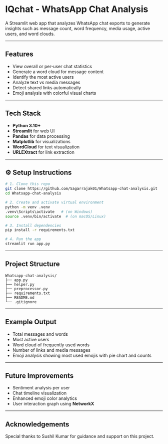 # IQchat - WhatsApp Chat Analysis

A Streamlit web app that analyzes WhatsApp chat exports to generate insights such as message count, word frequency, media usage, active users, and word clouds.

---

## Features

* View overall or per-user chat statistics
* Generate a word cloud for message content
* Identify the most active users
* Analyze text vs media messages
* Detect shared links automatically
* Emoji analysis with colorful visual charts 

---

## Tech Stack

* **Python 3.10+**
* **Streamlit** for web UI
* **Pandas** for data processing
* **Matplotlib** for visualizations
* **WordCloud** for text visualization
* **URLEXtract** for link extraction

---

## ⚙️ Setup Instructions

```bash
# 1. Clone this repo
git clone https://github.com/Sagarrajak01/Whatsapp-chat-analysis.git
cd Whatsapp-chat-analysis

# 2. Create and activate virtual environment
python -m venv .venv
.venv\Scripts\activate   # (on Windows)
source .venv/bin/activate  # (on macOS/Linux)

# 3. Install dependencies
pip install -r requirements.txt

# 4. Run the app
streamlit run app.py
```

---

## Project Structure

```
Whatsapp-chat-analysis/
├── app.py
├── helper.py
├── preprocessor.py
├── requirements.txt
├── README.md
└── .gitignore
```

---

## Example Output

* Total messages and words
* Most active users
* Word cloud of frequently used words
* Number of links and media messages
* Emoji analysis showing most used emojis with pie chart and counts 

---

## Future Improvements

* Sentiment analysis per user
* Chat timeline visualization
* Enhanced emoji color analytics
* User interaction graph using **NetworkX**

---

## Acknowledgements
Special thanks to Sushil Kumar for guidance and support on this project.

